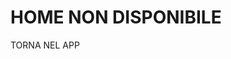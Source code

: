 <!DOCTYPE html>
<html lang="it">
<head>
    <meta charset="UTF-8">
    <meta name="viewport" content="width=device-width, initial-scale=1.0">
</head>
<body>
    <h1>HOME NON DISPONIBILE</h1>
    <p>TORNA NEL APP</p>
</body>
</html>
